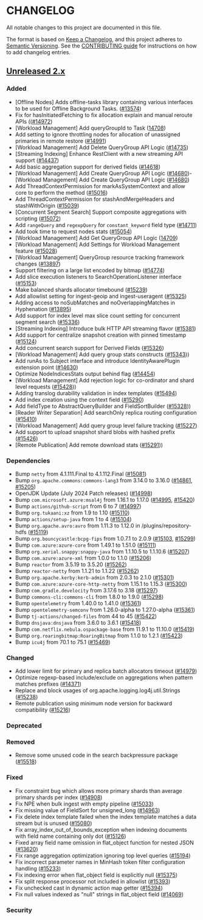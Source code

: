 # CHANGELOG
All notable changes to this project are documented in this file.

The format is based on [Keep a Changelog](https://keepachangelog.com/en/1.0.0/), and this project adheres to [Semantic Versioning](https://semver.org/spec/v2.0.0.html). See the [CONTRIBUTING guide](./CONTRIBUTING.md#Changelog) for instructions on how to add changelog entries.

## [Unreleased 2.x]
### Added
- [Offline Nodes] Adds offline-tasks library containing various interfaces to be used for Offline Background Tasks. ([#13574](https://github.com/opensearch-project/OpenSearch/pull/13574))
- Fix for hasInitiatedFetching to fix allocation explain and manual reroute APIs (([#14972](https://github.com/opensearch-project/OpenSearch/pull/14972))
- [Workload Management] Add queryGroupId to Task ([14708](https://github.com/opensearch-project/OpenSearch/pull/14708))
- Add setting to ignore throttling nodes for allocation of unassigned primaries in remote restore ([#14991](https://github.com/opensearch-project/OpenSearch/pull/14991))
- [Workload Management] Add Delete QueryGroup API Logic ([#14735](https://github.com/opensearch-project/OpenSearch/pull/14735))
- [Streaming Indexing] Enhance RestClient with a new streaming API support ([#14437](https://github.com/opensearch-project/OpenSearch/pull/14437))
- Add basic aggregation support for derived fields ([#14618](https://github.com/opensearch-project/OpenSearch/pull/14618))
- [Workload Management] Add Create QueryGroup API Logic ([#14680](https://github.com/opensearch-project/OpenSearch/pull/14680))- [Workload Management] Add Create QueryGroup API Logic ([#14680](https://github.com/opensearch-project/OpenSearch/pull/14680))
- Add ThreadContextPermission for markAsSystemContext and allow core to perform the method ([#15016](https://github.com/opensearch-project/OpenSearch/pull/15016))
- Add ThreadContextPermission for stashAndMergeHeaders and stashWithOrigin ([#15039](https://github.com/opensearch-project/OpenSearch/pull/15039))
- [Concurrent Segment Search] Support composite aggregations with scripting ([#15072](https://github.com/opensearch-project/OpenSearch/pull/15072))
- Add `rangeQuery` and `regexpQuery` for `constant_keyword` field type ([#14711](https://github.com/opensearch-project/OpenSearch/pull/14711))
- Add took time to request nodes stats ([#15054](https://github.com/opensearch-project/OpenSearch/pull/15054))
- [Workload Management] Add Get QueryGroup API Logic ([14709](https://github.com/opensearch-project/OpenSearch/pull/14709))
- [Workload Management] Add Settings for Workload Management feature ([#15028](https://github.com/opensearch-project/OpenSearch/pull/15028))
- [Workload Management] QueryGroup resource tracking framework changes ([#13897](https://github.com/opensearch-project/OpenSearch/pull/13897))
- Support filtering on a large list encoded by bitmap ([#14774](https://github.com/opensearch-project/OpenSearch/pull/14774))
- Add slice execution listeners to SearchOperationListener interface ([#15153](https://github.com/opensearch-project/OpenSearch/pull/15153))
- Make balanced shards allocator timebound ([#15239](https://github.com/opensearch-project/OpenSearch/pull/15239))
- Add allowlist setting for ingest-geoip and ingest-useragent ([#15325](https://github.com/opensearch-project/OpenSearch/pull/15325))
- Adding access to noSubMatches and noOverlappingMatches in Hyphenation ([#13895](https://github.com/opensearch-project/OpenSearch/pull/13895))
- Add support for index level max slice count setting for concurrent segment search ([#15336](https://github.com/opensearch-project/OpenSearch/pull/15336))
- [Streaming Indexing] Introduce bulk HTTP API streaming flavor ([#15381](https://github.com/opensearch-project/OpenSearch/pull/15381))
- Add support for centralize snapshot creation with pinned timestamp ([#15124](https://github.com/opensearch-project/OpenSearch/pull/15124))
- Add concurrent search support for Derived Fields ([#15326](https://github.com/opensearch-project/OpenSearch/pull/15326))
- [Workload Management] Add query group stats constructs ([#15343](https://github.com/opensearch-project/OpenSearch/pull/15343)))
- Add runAs to Subject interface and introduce IdentityAwarePlugin extension point ([#14630](https://github.com/opensearch-project/OpenSearch/pull/14630))
- Optimize NodeIndicesStats output behind flag ([#14454](https://github.com/opensearch-project/OpenSearch/pull/14454))
- [Workload Management] Add rejection logic for co-ordinator and shard level requests ([#15428](https://github.com/opensearch-project/OpenSearch/pull/15428)))
- Adding translog durability validation in index templates ([#15494](https://github.com/opensearch-project/OpenSearch/pull/15494))
- Add index creation using the context field ([#15290](https://github.com/opensearch-project/OpenSearch/pull/15290))
- Add fieldType to AbstractQueryBuilder and FieldSortBuilder ([#15328](https://github.com/opensearch-project/OpenSearch/pull/15328)))
- [Reader Writer Separation] Add searchOnly replica routing configuration ([#15410](https://github.com/opensearch-project/OpenSearch/pull/15410))
- [Workload Management] Add query group level failure tracking ([#15227](https://github.com/opensearch-project/OpenSearch/pull/15527))
- Add support to upload snapshot shard blobs with hashed prefix ([#15426](https://github.com/opensearch-project/OpenSearch/pull/15426))
- [Remote Publication] Add remote download stats ([#15291](https://github.com/opensearch-project/OpenSearch/pull/15291)))

### Dependencies
- Bump `netty` from 4.1.111.Final to 4.1.112.Final ([#15081](https://github.com/opensearch-project/OpenSearch/pull/15081))
- Bump `org.apache.commons:commons-lang3` from 3.14.0 to 3.16.0 ([#14861](https://github.com/opensearch-project/OpenSearch/pull/14861), [#15205](https://github.com/opensearch-project/OpenSearch/pull/15205))
- OpenJDK Update (July 2024 Patch releases) ([#14998](https://github.com/opensearch-project/OpenSearch/pull/14998))
- Bump `com.microsoft.azure:msal4j` from 1.16.1 to 1.17.0 ([#14995](https://github.com/opensearch-project/OpenSearch/pull/14995), [#15420](https://github.com/opensearch-project/OpenSearch/pull/15420))
- Bump `actions/github-script` from 6 to 7 ([#14997](https://github.com/opensearch-project/OpenSearch/pull/14997))
- Bump `org.tukaani:xz` from 1.9 to 1.10 ([#15110](https://github.com/opensearch-project/OpenSearch/pull/15110))
- Bump `actions/setup-java` from 1 to 4 ([#15104](https://github.com/opensearch-project/OpenSearch/pull/15104))
- Bump `org.apache.avro:avro` from 1.11.3 to 1.12.0 in /plugins/repository-hdfs ([#15119](https://github.com/opensearch-project/OpenSearch/pull/15119))
- Bump `org.bouncycastle:bcpg-fips` from 1.0.7.1 to 2.0.9 ([#15103](https://github.com/opensearch-project/OpenSearch/pull/15103), [#15299](https://github.com/opensearch-project/OpenSearch/pull/15299))
- Bump `com.azure:azure-core` from 1.49.1 to 1.51.0 ([#15111](https://github.com/opensearch-project/OpenSearch/pull/15111))
- Bump `org.xerial.snappy:snappy-java` from 1.1.10.5 to 1.1.10.6 ([#15207](https://github.com/opensearch-project/OpenSearch/pull/15207))
- Bump `com.azure:azure-xml` from 1.0.0 to 1.1.0 ([#15206](https://github.com/opensearch-project/OpenSearch/pull/15206))
- Bump `reactor` from 3.5.19 to 3.5.20 ([#15262](https://github.com/opensearch-project/OpenSearch/pull/15262))
- Bump `reactor-netty` from 1.1.21 to 1.1.22 ([#15262](https://github.com/opensearch-project/OpenSearch/pull/15262))
- Bump `org.apache.kerby:kerb-admin` from 2.0.3 to 2.1.0 ([#15301](https://github.com/opensearch-project/OpenSearch/pull/15301))
- Bump `com.azure:azure-core-http-netty` from 1.15.1 to 1.15.3 ([#15300](https://github.com/opensearch-project/OpenSearch/pull/15300))
- Bump `com.gradle.develocity` from 3.17.6 to 3.18 ([#15297](https://github.com/opensearch-project/OpenSearch/pull/15297))
- Bump `commons-cli:commons-cli` from 1.8.0 to 1.9.0 ([#15298](https://github.com/opensearch-project/OpenSearch/pull/15298))
- Bump `opentelemetry` from 1.40.0 to 1.41.0 ([#15361](https://github.com/opensearch-project/OpenSearch/pull/15361))
- Bump `opentelemetry-semconv` from 1.26.0-alpha to 1.27.0-alpha ([#15361](https://github.com/opensearch-project/OpenSearch/pull/15361))
- Bump `tj-actions/changed-files` from 44 to 45 ([#15422](https://github.com/opensearch-project/OpenSearch/pull/15422))
- Bump `dnsjava:dnsjava` from 3.6.0 to 3.6.1 ([#15418](https://github.com/opensearch-project/OpenSearch/pull/15418))
- Bump `com.netflix.nebula.ospackage-base` from 11.9.1 to 11.10.0 ([#15419](https://github.com/opensearch-project/OpenSearch/pull/15419))
- Bump `org.roaringbitmap:RoaringBitmap` from 1.1.0 to 1.2.1 ([#15423](https://github.com/opensearch-project/OpenSearch/pull/15423))
- Bump `icu4j` from 70.1 to 75.1 ([#15469](https://github.com/opensearch-project/OpenSearch/pull/15469))

### Changed
- Add lower limit for primary and replica batch allocators timeout ([#14979](https://github.com/opensearch-project/OpenSearch/pull/14979))
- Optimize regexp-based include/exclude on aggregations when pattern matches prefixes ([#14371](https://github.com/opensearch-project/OpenSearch/pull/14371))
- Replace and block usages of org.apache.logging.log4j.util.Strings ([#15238](https://github.com/opensearch-project/OpenSearch/pull/15238))
- Remote publication using minimum node version for backward compatibility ([#15216](https://github.com/opensearch-project/OpenSearch/pull/15216))


### Deprecated

### Removed
- Remove some unused code in the search backpressure package ([#15518](https://github.com/opensearch-project/OpenSearch/pull/15518))

### Fixed
- Fix constraint bug which allows more primary shards than average primary shards per index ([#14908](https://github.com/opensearch-project/OpenSearch/pull/14908))
- Fix NPE when bulk ingest with empty pipeline ([#15033](https://github.com/opensearch-project/OpenSearch/pull/15033))
- Fix missing value of FieldSort for unsigned_long ([#14963](https://github.com/opensearch-project/OpenSearch/pull/14963))
- Fix delete index template failed when the index template matches a data stream but is unused ([#15080](https://github.com/opensearch-project/OpenSearch/pull/15080))
- Fix array_index_out_of_bounds_exception when indexing documents with field name containing only dot ([#15126](https://github.com/opensearch-project/OpenSearch/pull/15126))
- Fixed array field name omission in flat_object function for nested JSON ([#13620](https://github.com/opensearch-project/OpenSearch/pull/13620))
- Fix range aggregation optimization ignoring top level queries ([#15194](https://github.com/opensearch-project/OpenSearch/pull/15194))
- Fix incorrect parameter names in MinHash token filter configuration handling ([#15233](https://github.com/opensearch-project/OpenSearch/pull/15233))
- Fix indexing error when flat_object field is explicitly null ([#15375](https://github.com/opensearch-project/OpenSearch/pull/15375))
- Fix split response processor not included in allowlist ([#15393](https://github.com/opensearch-project/OpenSearch/pull/15393))
- Fix unchecked cast in dynamic action map getter ([#15394](https://github.com/opensearch-project/OpenSearch/pull/15394))
- Fix null values indexed as "null" strings in flat_object field ([#14069](https://github.com/opensearch-project/OpenSearch/pull/14069))

### Security

[Unreleased 2.x]: https://github.com/opensearch-project/OpenSearch/compare/2.15...2.x
